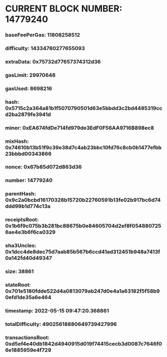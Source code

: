 # CURRENT BLOCK NUMBER: 14779240

### baseFeePerGas: 11808258512
### difficulty: 14334780277655093
### extraData: 0x75732d77657374312d36
### gasLimit: 29970648
### gasUsed: 8698216
### hash: 0x5715c2a364a81b1f5070790501d63e5bbdd3c2bd4485319ccd2ba2879fe3941d
### miner: 0xEA674fdDe714fd979de3EdF0F56AA9716B898ec8
### mixHash: 0x74610b13b51f9c39e38d7c4ab23bbc10fd76c8cb0b1477efbb23bbbd00343866
### nonce: 0x67b85d072d863d36
### number: 14779240
### parentHash: 0x9c2a0bcbd16170328b15720b22760591b13fe02b917bc6d74ddd99b1d774c13a
### receiptsRoot: 0x1b6f9c075b3b281bc88675b0e84605704d2ef8f0548807256ae4e3b6f6ca0329
### sha3Uncles: 0x1dcc4de8dec75d7aab85b567b6ccd41ad312451b948a7413f0a142fd40d49347
### size: 38861
### stateRoot: 0x701e5180fdde522d4a0813079ab247d0e4a1a63182f5f58b90efd1de35a6e464
### timestamp: 2022-05-15 09:47:20.368861
### totalDifficulty: 49025618880649739427996
### transactionsRoot: 0xd5ef4e40db1842d4940915d019f74415cecb3d0087c7646f06e1885959e4f729

